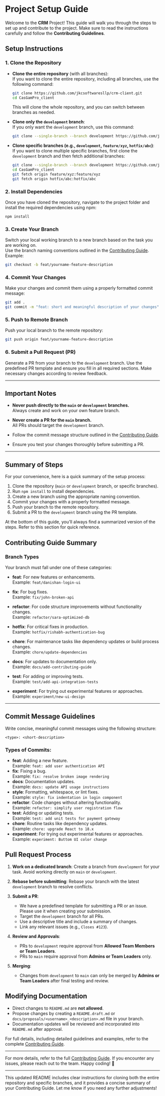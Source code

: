 # Project Setup Guide

Welcome to the **CRM** Project! This guide will walk you through the steps to set up and contribute to the project. Make sure to read the instructions carefully and follow the **Contributing Guidelines**.

## Setup Instructions

### 1. **Clone the Repository**

- **Clone the entire repository** (with all branches):  
   If you want to clone the entire repository, including all branches, use the following command:

  ```bash
  git clone https://github.com/jkcsoftwaresllp/crm-client.git
  cd CasGamPro_client
  ```

  This will clone the whole repository, and you can switch between branches as needed.

- **Clone only the `development` branch**:  
   If you only want the `development` branch, use this command:

  ```bash
  git clone --single-branch --branch development https://github.com/jkcsoftwaresllp/crm-client.git
  ```

- **Clone specific branches (e.g., `development`, `feature/xyz`, `hotfix/abc`)**:  
   If you want to clone multiple specific branches, first clone the `development` branch and then fetch additional branches:
  ```bash
  git clone --single-branch --branch development https://github.com/jkcsoftwaresllp/crm-client.git
  cd CasGamPro_client
  git fetch origin feature/xyz:feature/xyz
  git fetch origin hotfix/abc:hotfix/abc
  ```

### 2. **Install Dependencies**

Once you have cloned the repository, navigate to the project folder and install the required dependencies using npm:

```bash
npm install
```

### 3. **Create Your Branch**

Switch your local working branch to a new branch based on the task you are working on.  
 Use the branch naming conventions outlined in the [Contributing Guide](./CONTRIBUTING.md). Example:

```bash
git checkout -b feat/yourname-feature-description
```

### 4. **Commit Your Changes**

Make your changes and commit them using a properly formatted commit message:

```bash
git add .
git commit -m "feat: short and meaningful description of your changes"
```

### 5. **Push to Remote Branch**

Push your local branch to the remote repository:

```bash
git push origin feat/yourname-feature-description
```

### 6. **Submit a Pull Request (PR)**

Generate a PR from your branch to the `development` branch. Use the predefined PR template and ensure you fill in all required sections. Make necessary changes according to review feedback.

---

## Important Notes

- **Never push directly to the `main` or `development` branches.**  
  Always create and work on your own feature branch.

- **Never create a PR for the `main` branch.**  
  All PRs should target the `development` branch.

- Follow the commit message structure outlined in the [Contributing Guide](/CONTRIBUTING.md).

- Ensure you test your changes thoroughly before submitting a PR.

---

## Summary of Steps

For your convenience, here is a quick summary of the setup process:

1. Clone the repository (`main` or `development` branch, or specific branches).
2. Run `npm install` to install dependencies.
3. Create a new branch using the appropriate naming convention.
4. Commit your changes with a properly formatted message.
5. Push your branch to the remote repository.
6. Submit a PR to the `development` branch using the PR template.

At the bottom of this guide, you’ll always find a summarized version of the steps. Refer to this section for quick reference.

## Contributing Guide Summary

### Branch Types

Your branch must fall under one of these categories:

- **feat**: For new features or enhancements.  
  Example: `feat/danishan-login-ui`

- **fix**: For bug fixes.  
  Example: `fix/john-broken-api`

- **refactor**: For code structure improvements without functionality changes.  
  Example: `refactor/sara-optimized-db`

- **hotfix**: For critical fixes in production.  
  Example: `hotfix/rishabh-authentication-bug`

- **chore**: For maintenance tasks like dependency updates or build process changes.  
  Example: `chore/update-dependencies`

- **docs**: For updates to documentation only.  
  Example: `docs/add-contributing-guide`

- **test**: For adding or improving tests.  
  Example: `test/add-api-integration-tests`

- **experiment**: For trying out experimental features or approaches.  
  Example: `experiment/new-ui-design`

---

## Commit Message Guidelines

Write concise, meaningful commit messages using the following structure:

```plaintext
<type>: <short-description>
```

### Types of Commits:

- **feat**: Adding a new feature.  
  Example: `feat: add user authentication API`
- **fix**: Fixing a bug.  
  Example: `fix: resolve broken image rendering`
- **docs**: Documentation updates.  
  Example: `docs: update API usage instructions`
- **style**: Formatting, whitespace, or lint fixes.  
  Example: `style: fix indentation in login component`
- **refactor**: Code changes without altering functionality.  
  Example: `refactor: simplify user registration flow`
- **test**: Adding or updating tests.  
  Example: `test: add unit tests for payment gateway`
- **chore**: Routine tasks like dependency updates.  
  Example: `chore: upgrade React to 18.x`
- **experiment**: For trying out experimental features or approaches.  
  Example: `experiment: Buttom UI color change`

## Pull Request Process

1. **Work on a dedicated branch**: Create a branch from `development` for your task. Avoid working directly on `main` or `development`.
2. **Rebase before submitting**: Rebase your branch with the latest `development` branch to resolve conflicts.
3. **Submit a PR**:

   - We have a predefined template for submitting a PR or an issue. Please use it when creating your submission.
   - Target the `development` branch for all PRs.
   - Use a descriptive title and include a summary of changes.
   - Link any relevant issues (e.g., `Closes #123`).

4. **Review and Approvals**:

   - PRs to `development` require approval from **Allowed Team Members or Team Leaders**.
   - PRs to `main` require approval from **Admins or Team Leaders** only.

5. **Merging**:
   - Changes from `development` to `main` can only be merged by **Admins or Team Leaders** after final testing and review.

## Modifying Documentation

- Direct changes to `README.md` are **not allowed**.
- Propose changes by creating a `README.draft.md` or `docs/proposals/<username>_<description>.md` file in your branch.
- Documentation updates will be reviewed and incorporated into `README.md` after approval.

For full details, including detailed guidelines and examples, refer to the complete [Contributing Guide](./CONTRIBUTING.md).

---

For more details, refer to the full [Contributing Guide](./CONTRIBUTING.md). If you encounter any issues, please reach out to the team. Happy coding! 🎉

---

This updated README includes clear instructions for cloning both the entire repository and specific branches, and it provides a concise summary of your Contributing Guide. Let me know if you need any further adjustments!
